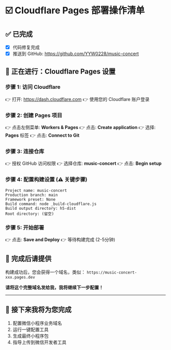 # ☑️ Cloudflare Pages 部署操作清单

## ✅ 已完成
- [x] 代码修复完成
- [x] 推送到 GitHub: https://github.com/YYW0228/music-concert

## 🔄 正在进行：Cloudflare Pages 设置

### 步骤 1: 访问 Cloudflare
👉 打开: https://dash.cloudflare.com
👉 使用您的 Cloudflare 账户登录

### 步骤 2: 创建 Pages 项目
👉 点击左侧菜单: **Workers & Pages**
👉 点击: **Create application**
👉 选择: **Pages** 标签
👉 点击: **Connect to Git**

### 步骤 3: 连接仓库
👉 授权 GitHub 访问权限
👉 选择仓库: **music-concert**
👉 点击: **Begin setup**

### 步骤 4: 配置构建设置 (⚠️ 关键步骤)
```
Project name: music-concert
Production branch: main
Framework preset: None
Build command: node _build-cloudflare.js
Build output directory: h5-dist
Root directory: (留空)
```

### 步骤 5: 开始部署
👉 点击: **Save and Deploy**
👉 等待构建完成 (2-5分钟)

## 📝 完成后请提供
构建成功后，您会获得一个域名，类似：
`https://music-concert-xxx.pages.dev`

**请将这个完整域名发给我，我将继续下一步配置！**

---

## 🚀 接下来我将为您完成
1. 配置微信小程序业务域名
2. 运行一键配置工具
3. 生成最终小程序包
4. 指导上传到微信开发者工具